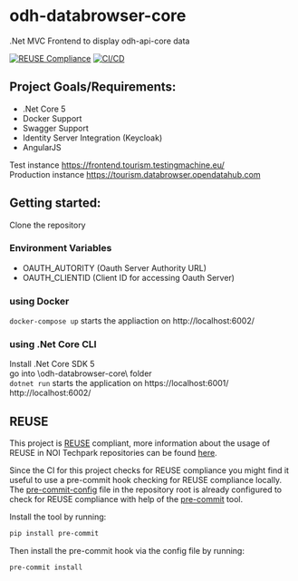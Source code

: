 <!--
SPDX-FileCopyrightText: NOI Techpark <digital@noi.bz.it>

SPDX-License-Identifier: CC0-1.0
-->

# odh-databrowser-core

.Net MVC Frontend to display odh-api-core data

[![REUSE Compliance](https://github.com/noi-techpark/odh-api-core/actions/workflows/reuse.yml/badge.svg)](https://github.com/noi-techpark/odh-docs/wiki/REUSE#badges)
[![CI/CD](https://github.com/noi-techpark/odh-databrowser-core/actions/workflows/main.yml/badge.svg)](https://github.com/noi-techpark/odh-databrowser-core/actions/workflows/main.yml)

## Project Goals/Requirements:

* .Net Core 5
* Docker Support
* Swagger Support
* Identity Server Integration (Keycloak)
* AngularJS

Test instance
https://frontend.tourism.testingmachine.eu/  
Production instance
https://tourism.databrowser.opendatahub.com

## Getting started:

Clone the repository

### Environment Variables

* OAUTH_AUTORITY (Oauth Server Authority URL)
* OAUTH_CLIENTID (Client ID for accessing Oauth Server)


### using Docker

`docker-compose up` starts the appliaction on http://localhost:6002/

### using .Net Core CLI

Install .Net Core SDK 5\
go into \odh-databrowser-core\ folder \
`dotnet run`
starts the application on 
https://localhost:6001/
http://localhost:6002/

## REUSE

This project is [REUSE](https://reuse.software) compliant, more information about the usage of REUSE in NOI Techpark repositories can be found [here](https://github.com/noi-techpark/odh-docs/wiki/Guidelines-for-developers-and-licenses#guidelines-for-contributors-and-new-developers).

Since the CI for this project checks for REUSE compliance you might find it useful to use a pre-commit hook checking for REUSE compliance locally. The [pre-commit-config](.pre-commit-config.yaml) file in the repository root is already configured to check for REUSE compliance with help of the [pre-commit](https://pre-commit.com) tool.

Install the tool by running:
```bash
pip install pre-commit
```
Then install the pre-commit hook via the config file by running:
```bash
pre-commit install
```
